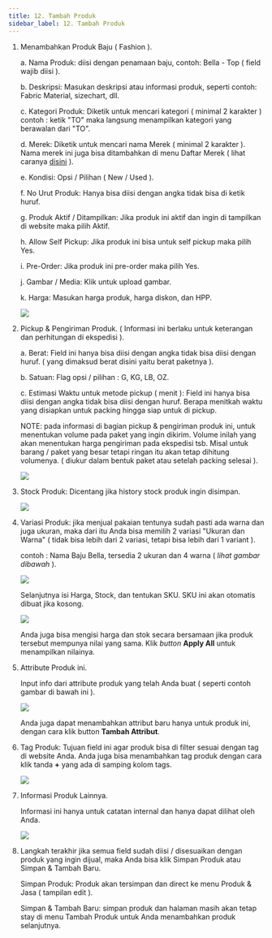 ```yaml
---
title: 12. Tambah Produk
sidebar_label: 12. Tambah Produk
---
```

1. Menambahkan Produk Baju ( Fashion ).

   a. N﻿ama Produk: diisi dengan penamaan baju, contoh: Bella - Top ( field wajib diisi ).

   b. D﻿eskripsi: Masukan deskripsi atau informasi produk, seperti contoh: Fabric Material, sizechart, dll. 

   c. K﻿ategori Produk: Diketik untuk mencari kategori ( minimal 2 karakter ) contoh : ketik "TO" maka langsung menampilkan kategori yang berawalan dari "TO".

   d﻿. Merek: Diketik untuk mencari nama Merek ( minimal 2 karakter ). Nama merek ini juga bisa ditambahkan di menu Daftar Merek ( lihat caranya [disini](https://onee.netlify.app/dashboard/cara-menambahkan-daftar-merek) ).

   e. K﻿ondisi: Opsi / Pilihan ( New / Used ).

   f. N﻿o Urut Produk: Hanya bisa diisi dengan angka tidak bisa di ketik huruf.

   g. P﻿roduk Aktif / Ditampilkan: Jika produk ini aktif dan ingin di tampilkan di website maka pilih Aktif.

   h﻿. Allow Self Pickup: Jika produk ini bisa untuk self pickup maka pilih Yes.

   i﻿. Pre-Order: Jika produk ini pre-order maka pilih Yes.

   j﻿. Gambar / Media: Klik untuk upload gambar.

   k. Harga: Masukan harga produk, harga diskon, dan HPP.

   ![](/img/12.-update-tambah-produk-baru.png)
2. P﻿ickup & Pengiriman Produk. ( Informasi ini berlaku untuk keterangan dan perhitungan di ekspedisi ). 

   a﻿. Berat: Field ini hanya bisa diisi dengan angka tidak bisa diisi dengan huruf. ( yang dimaksud berat disini yaitu berat paketnya ). 

   b﻿. Satuan: Flag opsi / pilihan : G, KG, LB, OZ.

   c﻿. Estimasi Waktu untuk metode pickup ( menit ): Field ini hanya bisa diisi dengan angka tidak bisa diisi dengan huruf. Berapa menitkah waktu yang disiapkan untuk packing hingga siap untuk di pickup. 

   N﻿OTE: pada informasi di bagian pickup & pengiriman produk ini, untuk menentukan volume pada paket yang ingin dikirim. Volume inilah yang akan menentukan harga pengiriman pada ekspedisi tsb. Misal untuk barang / paket yang besar tetapi ringan itu akan tetap dihitung volumenya. ( diukur dalam bentuk paket atau setelah packing selesai ).

   ![](/img/12.-section-pickup-pengiriman-barang.png)
3. S﻿tock Produk: Dicentang jika history stock produk ingin disimpan.

   ![](/img/12.-section-stock-produk-centang-.png)
4. V﻿ariasi Produk: jika menjual pakaian tentunya sudah pasti ada warna dan juga ukuran, maka dari itu Anda bisa memilih 2 variasi "Ukuran dan Warna" ( tidak bisa lebih dari 2 variasi, tetapi bisa lebih dari 1 variant ). 

   c﻿ontoh : Nama Baju Bella, tersedia 2 ukuran dan 4 warna ( *lihat gambar dibawah* ).

   ![](/img/12.-variasi-produk.png)

   S﻿elanjutnya isi Harga, Stock, dan tentukan SKU. SKU ini akan otomatis dibuat jika kosong.

   ![](/img/12.-section-pengisian-harga-dan-stock-pada-variasi-produk.png)

   A﻿nda juga bisa mengisi harga dan stok secara bersamaan jika produk tersebut mempunya nilai yang sama. Klik *button* **Apply All** untuk menampilkan nilainya.
5. A﻿ttribute Produk ini. 

   I﻿nput info dari attribute produk yang telah Anda buat ( seperti contoh gambar di bawah ini ).

   ![](/img/12.-section-input-attribute-produk-kategori-top-.png)

   A﻿nda juga dapat menambahkan attribut baru hanya untuk produk ini, dengan cara klik button **Tambah Attribut**.
6. T﻿ag Produk: Tujuan field ini agar produk bisa di filter sesuai dengan tag di website Anda. Anda juga bisa menambahkan tag produk dengan cara klik tanda **+** yang ada di samping kolom tags.

   ![](/img/12.-tambah-produk-tag-produk.png)
7. I﻿nformasi Produk Lainnya. 

   I﻿nformasi ini hanya untuk catatan internal dan hanya dapat dilihat oleh Anda.

   ![](/img/12.-section-informasi-produk-lainnya.png)
8. L﻿angkah terakhir jika semua field sudah diisi / disesuaikan dengan produk yang ingin dijual, maka Anda bisa klik Simpan Produk atau Simpan & Tambah Baru. 

   S﻿impan Produk: Produk akan tersimpan dan direct ke menu Produk & Jasa ( tampilan edit ).

   S﻿impan & Tambah Baru: simpan produk dan halaman masih akan tetap stay di menu Tambah Produk untuk Anda menambahkan produk selanjutnya.
